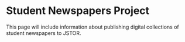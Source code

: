 # Student Newspapers Project

This page will include information about publishing digital collections of student newspapers to JSTOR.